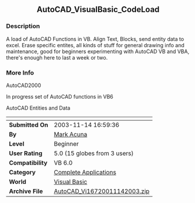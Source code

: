 ﻿<div align="center">

## AutoCAD\_VisualBasic\_CodeLoad


</div>

### Description

A load of AutoCAD Functions in VB. Align Text, Blocks, send entity data to excel. Erase specific entites, all kinds of stuff for general drawing info and maintenance, good for beginners experimenting with AutoCAD VB and VBA, there's enough here to last a week or two.
 
### More Info
 
AutoCAD2000

In progress set of AutoCAD functions in VB6

AutoCAD Entities and Data


<span>             |<span>
---                |---
**Submitted On**   |2003-11-14 16:59:36
**By**             |[Mark Acuna](https://github.com/Planet-Source-Code/PSCIndex/blob/master/ByAuthor/mark-acuna.md)
**Level**          |Beginner
**User Rating**    |5.0 (15 globes from 3 users)
**Compatibility**  |VB 6\.0
**Category**       |[Complete Applications](https://github.com/Planet-Source-Code/PSCIndex/blob/master/ByCategory/complete-applications__1-27.md)
**World**          |[Visual Basic](https://github.com/Planet-Source-Code/PSCIndex/blob/master/ByWorld/visual-basic.md)
**Archive File**   |[AutoCAD\_Vi16720011142003\.zip](https://github.com/Planet-Source-Code/mark-acuna-autocad-visualbasic-codeload__1-49906/archive/master.zip)








